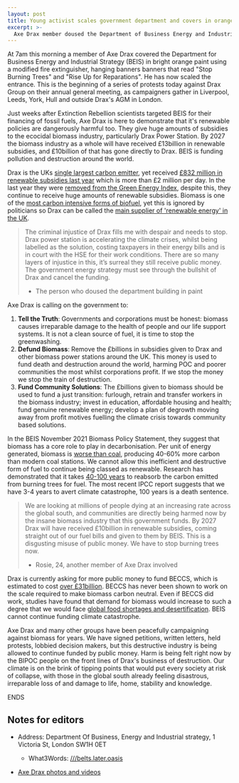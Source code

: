 ```yaml
---
layout: post
title: Young activist scales government department and covers in orange paint calling for an end to tree burning subsidies
excerpt: >-
  Axe Drax member doused the Department of Business Energy and Industrial Strategy (BEIS) in bright orange paint. The group is calling for an end to BEIS giving renewable subsidies to Drax Group on the day of their AGM. Protests planned around the country to tell the UK Government to Stop Burning Trees
---
```


At 7am this morning a member of Axe Drax covered the Department for Business Energy and Industrial Strategy (BEIS) in bright orange paint using a modified fire extinguisher, hanging banners banners that read "Stop Burning Trees" and "Rise Up for Reparations". He has now scaled the entrance. This is the beginning of a series of protests today against Drax Group on their annual general meeting, as campaigners gather in Liverpool, Leeds, York, Hull and outside Drax's AGM in London.

Just weeks after Extinction Rebellion scientists targeted BEIS for their financing of fossil fuels, Axe Drax is here to demonstrate that it's renewable policies are dangerously harmful too. They give huge amounts of subsidies to the ecocidal biomass industry, particularly Drax Power Station. By 2027 the biomass industry as a whole will have received £13billion in renewable subsidies, and £10billion of that has gone directly to Drax. BEIS is funding pollution and destruction around the world.

Drax is the UKs [single largest carbon emitter](https://www.drax.com/sustainability/carbon-emissions/#carbon-emissions), yet received [£832 million in renewable subsidies last year](https://ember-climate.org/commentary/2021/02/25/drax-biomass-subsidies/) which is more than £2 million per day. In the last year they were [removed from the Green Energy Index](https://www.theguardian.com/business/2021/oct/19/drax-dropped-from-index-of-green-energy-firms-amid-biomass-doubts), despite this, they continue to receive huge amounts of renewable subsidies. Biomass is one of the [most carbon intensive forms of biofuel](https://iopscience.iop.org/article/10.1088/1748-9326/aaac88/pdf), yet this is ignored by politicians so Drax can be called the [main supplier of 'renewable energy' in the UK](https://www.drax.com/wp-content/uploads/2022/03/Drax_AR2021_2022-03-07.final_.pdf).

>The criminal injustice of Drax fills me with despair and needs to stop. Drax power station is accelerating the climate crises, whilst being labelled as the solution, costing taxpayers in their energy bills and is in court with the HSE for their work conditions. There are so many layers of injustice in this, it’s surreal they still receive public money. The government energy strategy must see through the bullshit of Drax and cancel the funding.
>- The person who doused the department building in paint

Axe Drax is calling on the government to:

1. **Tell the Truth**: Governments and corporations must be honest: biomass causes irreparable damage to the health of people and our life support systems. It is not a clean source of fuel, it is time to stop the greenwashing.
1. **Defund Biomass**: Remove the £billions in subsidies given to Drax and other biomass power stations around the UK. This money is used to fund death and destruction around the world, harming POC and poorer communities the most whilst corporations profit. If we stop the money we stop the train of destruction.
1. **Fund Community Solutions**: The £billions given to biomass should be used to fund a just transition: furlough, retrain and transfer workers in the biomass industry; invest in education, affordable housing and health; fund genuine renewable energy; develop a plan of degrowth moving away from profit motives fuelling the climate crisis towards community based solutions.


In the BEIS November 2021 Biomass Policy Statement, they suggest that biomass has a core role to play in decarbonisation. Per unit of energy generated, biomass is [worse than coal](https://www.pfpi.net/carbon-emissions), producing 40-60% more carbon than modern coal stations. We cannot allow this inefficient and destructive form of fuel to continue being classed as renewable. Research has demonstrated that it takes [40-100 years](https://ww2.rspb.org.uk/images/biomass_report_tcm9-326672.pdf) to reabsorb the carbon emitted from burning trees for fuel. The most recent IPCC report suggests that we have 3-4 years to avert climate catastrophe, 100 years is a death sentence.

> We are looking at millions of people dying at an increasing rate across the global south, and communities are directly being harmed now by the insane biomass industry that this government funds. By 2027 Drax will have received £10billion in renewable subsidies, coming straight out of our fuel bills and given to them by BEIS. This is a disgusting misuse of public money. We have to stop burning trees now.
>- Rosie, 24, another member of Axe Drax involved

Drax is currently asking for more public money to fund BECCS, which is estimated to cost [over £31billion](https://ember-climate.org/app/uploads/2022/01/The-cost-of-Drax-BECCS.pdf). BECCS has never been shown to work on the scale required to make biomass carbon neutral. Even if BECCS did work, studies have found that demand for biomass would increase to such a degree that we would face [global food shortages and desertification](https://oxfamilibrary.openrepository.com/bitstream/handle/10546/621205/bp-net-zero-land-food-equity-030821-en.pdf?sequence=1). BEIS cannot continue funding climate catastrophe.

Axe Drax and many other groups have been peacefully campaigning against biomass for years. We have signed petitions, written letters, held protests, lobbied decision makers, but this destructive industry is being allowed to continue funded by public money. Harm is being felt right now by the BIPOC people on the front lines of Drax's business of destruction. Our climate is on the brink of tipping points that would put every society at risk of collapse, with those in the global south already feeling disastrous, irreparable loss of and damage to life, home, stability and knowledge.

ENDS

## Notes for editors

* Address: Department Of Business, Energy and Industrial strategy, 1 Victoria St, London SW1H 0ET
  * What3Words: [///belts.later.oasis](https://w3w.co/belts.later.oasis)

* [Axe Drax photos and videos](https://drive.google.com/drive/folders/1Xvg8epyq05EU6lk25ioBgTSXZoV7VbOc?usp=sharing)
